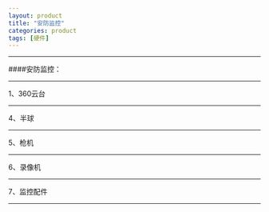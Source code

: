 ```yaml
---
layout: product
title: "安防监控"
categories: product
tags: [硬件]
---
```

<hr/>
####安防监控：
<hr/>
1、360云台
<hr/>
4、半球
<hr/>
5、枪机
<hr/>
6、录像机
<hr/>
7、监控配件
<hr/>


